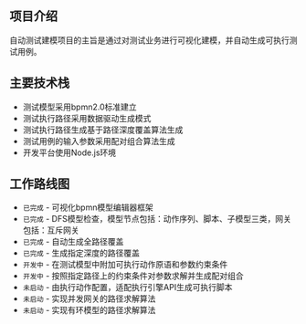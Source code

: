 ## 项目介绍

自动测试建模项目的主旨是通过对测试业务进行可视化建模，并自动生成可执行测试用例。

## 主要技术栈
- 测试模型采用bpmn2.0标准建立
- 测试执行路径采用数据驱动生成模式
- 测试执行路径生成基于路径深度覆盖算法生成
- 测试用例的输入参数采用配对组合算法生成
- 开发平台使用Node.js环境

## 工作路线图
* `已完成` - 可视化bpmn模型编辑器框架
* `已完成` - DFS模型检查，模型节点包括：动作序列、脚本、子模型三类，网关包括：互斥网关
* `已完成` - 自动生成全路径覆盖
* `已完成` - 生成指定深度的路径覆盖
* `开发中` - 在测试模型中附加可执行动作原语和参数约束条件
* `开发中` - 按照指定路径上的约束条件对参数求解并生成配对组合
* `未启动` - 由执行动作配置，适配执行引擎API生成可执行脚本
* `未启动` - 实现并发网关的路径求解算法
* `未启动` - 实现有环模型的路径求解算法

